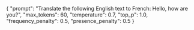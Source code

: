{
  "prompt": "Translate the following English text to French: Hello, how are you?",
  "max_tokens": 60,
  "temperature": 0.7,
  "top_p": 1.0,
  "frequency_penalty": 0.5,
  "presence_penalty": 0.5
}